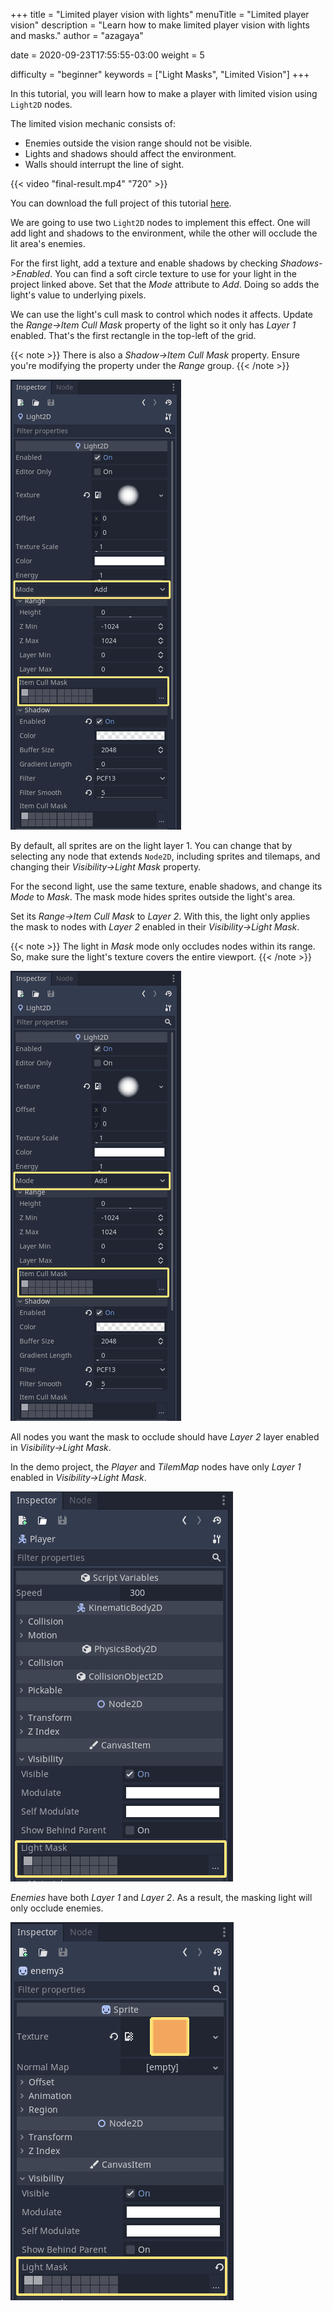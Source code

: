 +++
title = "Limited player vision with lights"
menuTitle = "Limited player vision"
description = "Learn how to make limited player vision with lights and masks."
author = "azagaya"

date = 2020-09-23T17:55:55-03:00
weight = 5

difficulty = "beginner"
keywords = ["Light Masks", "Limited Vision"]
+++

In this tutorial, you will learn how to make a player with limited vision using `Light2D` nodes. 

The limited vision mechanic consists of:

 - Enemies outside the vision range should not be visible.
 - Lights and shadows should affect the environment.
 - Walls should interrupt the line of sight.
 
 {{< video "final-result.mp4" "720" >}}

You can download the full project of this tutorial [here](https://github.com/GDQuest/godot-mini-tuts-demos/tree/master/2d/limited-player-vision).

We are going to use two `Light2D` nodes to implement this effect. One will add light and shadows to the environment, while the other will occlude the lit area's enemies.

For the first light, add a texture and enable shadows by checking _Shadows->Enabled_. You can find a soft circle texture to use for your light in the project linked above. Set that the _Mode_ attribute to _Add_. Doing so adds the light's value to underlying pixels.

We can use the light's cull mask to control which nodes it affects. Update the _Range->Item Cull Mask_ property of the light so it only has _Layer 1_ enabled. That's the first rectangle in the top-left of the grid.

{{< note >}} There is also a _Shadow->Item Cull Mask_ property. Ensure you're modifying the property under the _Range_ group. {{< /note >}}

![Settings of First Light](img/lightAdd-settings.png)

By default, all sprites are on the light layer 1. You can change that by selecting any node that extends `Node2D`, including sprites and tilemaps, and changing their _Visibility->Light Mask_ property.

For the second light, use the same texture, enable shadows, and change its _Mode_ to _Mask_. The mask mode hides sprites outside the light's area.

Set its _Range->Item Cull Mask_ to _Layer 2_. With this, the light only applies the mask to nodes with _Layer 2_ enabled in their _Visibility->Light Mask_.

{{< note >}} The light in _Mask_ mode only occludes nodes within its range. So, make sure the light's texture covers the entire viewport. {{< /note >}}

![Settings of First Light](img/lightAdd-settings.png)

All nodes you want the mask to occlude should have _Layer 2_ layer enabled in _Visibility->Light Mask_.

In the demo project, the _Player_ and _TilemMap_ nodes have only _Layer 1_ enabled in _Visibility->Light Mask_. 

![Settings of the Player](img/player-light-settings.png)

_Enemies_ have both _Layer 1_ and _Layer 2_. As a result, the masking light will only occlude enemies.

![Settings of the Enemy](img/enemy-light-settings.png)
